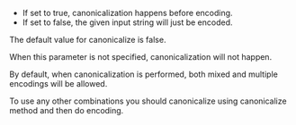 - If set to true, canonicalization happens before encoding.
- If set to false, the given input string will just be encoded.

The default value for canonicalize is false.

When this parameter is not specified, canonicalization will not happen.

By default, when canonicalization is performed, both mixed and multiple encodings will be allowed.

To use any other combinations you should canonicalize using canonicalize method and then do encoding.